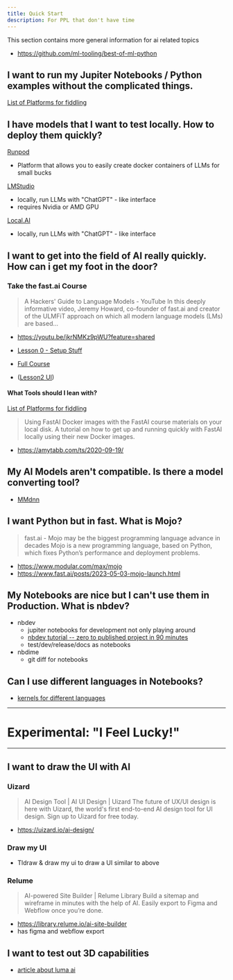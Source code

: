 ```yaml
---
title: Quick Start
description: For PPL that don't have time
---
```


This section contains more general information for ai related topics

- https://github.com/ml-tooling/best-of-ml-python

## I want to run my Jupiter Notebooks / Python examples without the complicated things.

[List of Platforms for fiddling](./Platforms.md)

## I have models that I want to test locally. How to deploy them quickly?

[Runpod](https://youtu.be/TP2yID7Ubr4?feature=shared)

- Platform that allows you to easily create docker containers of LLMs for small bucks

[LMStudio](https://lmstudio.ai/)

- locally, run LLMs with "ChatGPT" - like interface
- requires Nvidia or AMD GPU

[Local.AI](https://localai.io/)

- locally, run LLMs with "ChatGPT" - like interface


## I want to get into the field of AI really quickly. How can i get my foot in the door?

### Take the **fast.ai** Course

> A Hackers' Guide to Language Models - YouTube
> In this deeply informative video, Jeremy Howard, co-founder of fast.ai and creator of the ULMFiT approach on which all modern language models (LMs) are based...

- https://youtu.be/jkrNMKz9pWU?feature=shared

- [Lesson 0 - Setup Stuff ](https://www.youtube.com/watch?v=gGxe2mN3kAg&ab_channel=JeremyHoward)

- [Full Course](https://course.fast.ai/Lessons/lesson1.html)

- ([Lesson2 UI](./Practical%20Deep%20Learning%20-%20FastAi%20Notes/2%20Lesson2.mdx))

#### What Tools should I lean with?

[List of Platforms for fiddling](./Platforms.md)

> Using FastAI Docker images with the FastAI course materials on your local disk.
> A tutorial on how to get up and running quickly with FastAI locally using their new Docker images.

- https://amytabb.com/ts/2020-09-19/


## My AI Models aren't compatible. Is there a model converting tool?

- [MMdnn](https://pypi.org/project/mmdnn/)


## I want Python but in fast. What is Mojo?

> fast.ai - Mojo may be the biggest programming language advance in decades
> Mojo is a new programming language, based on Python, which fixes Python’s performance and deployment problems.

- https://www.modular.com/max/mojo
- https://www.fast.ai/posts/2023-05-03-mojo-launch.html

## My Notebooks are nice but I can't use them in Production. What is nbdev?

- nbdev
  - jupiter notebooks for development not only playing around
  - [nbdev tutorial -- zero to published project in 90 minutes](https://www.youtube.com/watch?v=l7zS8Ld4_iA&ab_channel=JeremyHoward)
  - test/dev/release/docs as notebooks
- nbdime
  - git diff for notebooks

## Can I use different languages in Notebooks?

- [kernels for different languages](https://github.com/jupyter/jupyter/wiki/Jupyter-kernels)

---
# Experimental:  "I Feel Lucky!"
---

## I want to draw the UI with AI

### Uizard

> AI Design Tool | AI UI Design | Uizard
> The future of UX/UI design is here with Uizard, the world's first end-to-end AI design tool for UI design. Sign up to Uizard for free today.

- https://uizard.io/ai-design/

### Draw my UI

- Tldraw & draw my ui to draw a UI similar to above

### Relume

> AI-powered Site Builder | Relume Library
> Build a sitemap and wireframe in minutes with the help of AI. Easily export to Figma and Webflow once you’re done.

- https://library.relume.io/ai-site-builder
- has figma and webflow export


## I want to test out 3D capabilities

- [article about luma ai](https://3druck.com/programme/luma-ai-genie-3d-modelle-16124375/)

